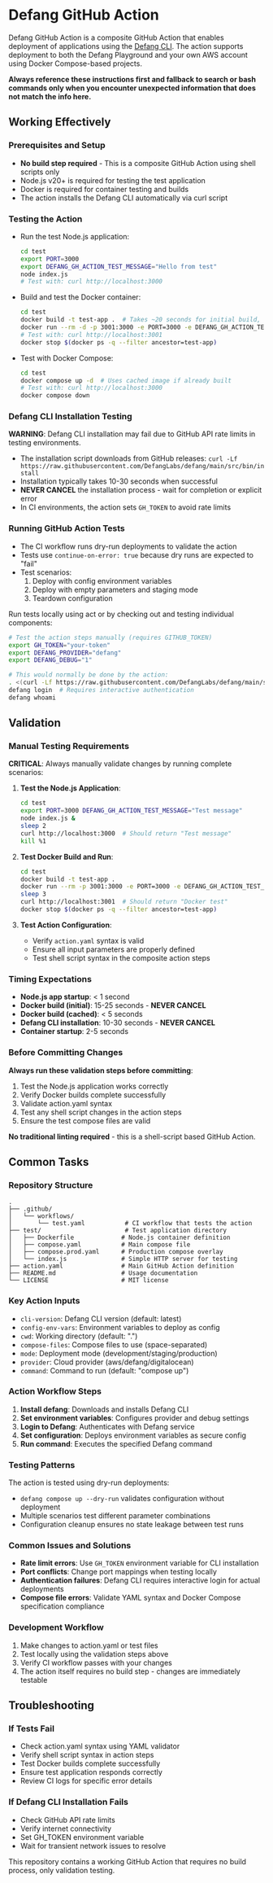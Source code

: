 # Defang GitHub Action

Defang GitHub Action is a composite GitHub Action that enables deployment of applications using the [Defang CLI](https://defang.io/). The action supports deployment to both the Defang Playground and your own AWS account using Docker Compose-based projects.

**Always reference these instructions first and fallback to search or bash commands only when you encounter unexpected information that does not match the info here.**

## Working Effectively

### Prerequisites and Setup
- **No build step required** - This is a composite GitHub Action using shell scripts only
- Node.js v20+ is required for testing the test application
- Docker is required for container testing and builds
- The action installs the Defang CLI automatically via curl script

### Testing the Action
- Run the test Node.js application:
  ```bash
  cd test
  export PORT=3000
  export DEFANG_GH_ACTION_TEST_MESSAGE="Hello from test"
  node index.js
  # Test with: curl http://localhost:3000
  ```

- Build and test the Docker container:
  ```bash
  cd test
  docker build -t test-app .  # Takes ~20 seconds for initial build, use cached layers after
  docker run --rm -d -p 3001:3000 -e PORT=3000 -e DEFANG_GH_ACTION_TEST_MESSAGE="Hello from Docker" test-app
  # Test with: curl http://localhost:3001
  docker stop $(docker ps -q --filter ancestor=test-app)
  ```

- Test with Docker Compose:
  ```bash
  cd test
  docker compose up -d  # Uses cached image if already built
  # Test with: curl http://localhost:3000
  docker compose down
  ```

### Defang CLI Installation Testing
**WARNING**: Defang CLI installation may fail due to GitHub API rate limits in testing environments.
- The installation script downloads from GitHub releases: `curl -Lf https://raw.githubusercontent.com/DefangLabs/defang/main/src/bin/install`
- Installation typically takes 10-30 seconds when successful
- **NEVER CANCEL** the installation process - wait for completion or explicit error
- In CI environments, the action sets `GH_TOKEN` to avoid rate limits

### Running GitHub Action Tests
- The CI workflow runs dry-run deployments to validate the action
- Tests use `continue-on-error: true` because dry runs are expected to "fail"
- Test scenarios:
  1. Deploy with config environment variables
  2. Deploy with empty parameters and staging mode
  3. Teardown configuration

Run tests locally using act or by checking out and testing individual components:
```bash
# Test the action steps manually (requires GITHUB_TOKEN)
export GH_TOKEN="your-token"
export DEFANG_PROVIDER="defang"
export DEFANG_DEBUG="1"

# This would normally be done by the action:
. <(curl -Lf https://raw.githubusercontent.com/DefangLabs/defang/main/src/bin/install || echo return $?)
defang login  # Requires interactive authentication
defang whoami
```

## Validation

### Manual Testing Requirements
**CRITICAL**: Always manually validate changes by running complete scenarios:

1. **Test the Node.js Application**:
   ```bash
   cd test
   export PORT=3000 DEFANG_GH_ACTION_TEST_MESSAGE="Test message"
   node index.js &
   sleep 2
   curl http://localhost:3000  # Should return "Test message"
   kill %1
   ```

2. **Test Docker Build and Run**:
   ```bash
   cd test
   docker build -t test-app .
   docker run --rm -p 3001:3000 -e PORT=3000 -e DEFANG_GH_ACTION_TEST_MESSAGE="Docker test" test-app &
   sleep 3
   curl http://localhost:3001  # Should return "Docker test"
   docker stop $(docker ps -q --filter ancestor=test-app)
   ```

3. **Test Action Configuration**:
   - Verify `action.yaml` syntax is valid
   - Ensure all input parameters are properly defined
   - Test shell script syntax in the composite action steps

### Timing Expectations
- **Node.js app startup**: < 1 second
- **Docker build (initial)**: 15-25 seconds - **NEVER CANCEL**
- **Docker build (cached)**: < 5 seconds
- **Defang CLI installation**: 10-30 seconds - **NEVER CANCEL**
- **Container startup**: 2-5 seconds

### Before Committing Changes
**Always run these validation steps before committing**:

1. Test the Node.js application works correctly
2. Verify Docker builds complete successfully  
3. Validate action.yaml syntax
4. Test any shell script changes in the action steps
5. Ensure the test compose files are valid

**No traditional linting required** - this is a shell-script based GitHub Action.

## Common Tasks

### Repository Structure
```
.
├── .github/
│   └── workflows/
│       └── test.yaml           # CI workflow that tests the action
├── test/                       # Test application directory
│   ├── Dockerfile             # Node.js container definition
│   ├── compose.yaml           # Main compose file
│   ├── compose.prod.yaml      # Production compose overlay
│   └── index.js               # Simple HTTP server for testing
├── action.yaml                # Main GitHub Action definition
├── README.md                  # Usage documentation
└── LICENSE                    # MIT license
```

### Key Action Inputs
- `cli-version`: Defang CLI version (default: latest)
- `config-env-vars`: Environment variables to deploy as config
- `cwd`: Working directory (default: ".")
- `compose-files`: Compose files to use (space-separated)
- `mode`: Deployment mode (development/staging/production)
- `provider`: Cloud provider (aws/defang/digitalocean)
- `command`: Command to run (default: "compose up")

### Action Workflow Steps
1. **Install defang**: Downloads and installs Defang CLI
2. **Set environment variables**: Configures provider and debug settings
3. **Login to Defang**: Authenticates with Defang service
4. **Set configuration**: Deploys environment variables as secure config
5. **Run command**: Executes the specified Defang command

### Testing Patterns
The action is tested using dry-run deployments:
- `defang compose up --dry-run` validates configuration without deployment
- Multiple scenarios test different parameter combinations
- Configuration cleanup ensures no state leakage between test runs

### Common Issues and Solutions
- **Rate limit errors**: Use `GH_TOKEN` environment variable for CLI installation
- **Port conflicts**: Change port mappings when testing locally
- **Authentication failures**: Defang CLI requires interactive login for actual deployments
- **Compose file errors**: Validate YAML syntax and Docker Compose specification compliance

### Development Workflow
1. Make changes to action.yaml or test files
2. Test locally using the validation steps above
3. Verify CI workflow passes with your changes
4. The action itself requires no build step - changes are immediately testable

## Troubleshooting

### If Tests Fail
- Check action.yaml syntax using YAML validator
- Verify shell script syntax in action steps
- Test Docker builds complete successfully
- Ensure test application responds correctly
- Review CI logs for specific error details

### If Defang CLI Installation Fails
- Check GitHub API rate limits
- Verify internet connectivity
- Set GH_TOKEN environment variable
- Wait for transient network issues to resolve

This repository contains a working GitHub Action that requires no build process, only validation testing.